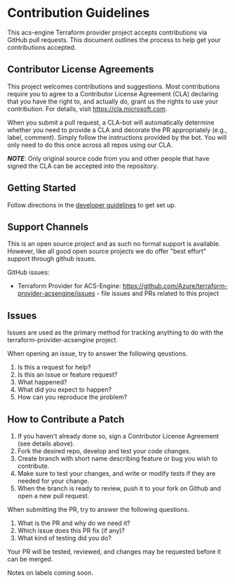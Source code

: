 # Contribution Guidelines

This acs-engine Terraform provider project accepts contributions via GitHub pull requests. This document outlines the process to help get your contributions accepted.

## Contributor License Agreements

<!-- We'd love to accept your patches! Before we can take them, we have to jump a
couple of legal hurdles.

The [Microsoft CLA](https://cla.microsoft.com/) must be signed by all contributors. Please fill out either the individual or corporate Contributor License Agreement (CLA). Once you are CLA'ed, we'll be able to accept your pull requests. -->

This project welcomes contributions and suggestions.  Most contributions require you to agree to a
Contributor License Agreement (CLA) declaring that you have the right to, and actually do, grant us
the rights to use your contribution. For details, visit https://cla.microsoft.com.

When you submit a pull request, a CLA-bot will automatically determine whether you need to provide
a CLA and decorate the PR appropriately (e.g., label, comment). Simply follow the instructions
provided by the bot. You will only need to do this once across all repos using our CLA.

***NOTE***: Only original source code from you and other people that have
signed the CLA can be accepted into the repository.

## Getting Started

Follow directions in the [developer guidelines](docs/developers.md) to get set up.

## Support Channels

This is an open source project and as such no formal support is available. However, like all good open source projects we do offer "best effort" support through github issues.

GitHub issues:

- Terraform Provider for ACS-Engine: https://github.com/Azure/terraform-provider-acsengine/issues - file issues and PRs related to this project

## Issues

Issues are used as the primary method for tracking anything to do with the terraform-provider-acsengine project.

When opening an issue, try to answer the following qeustions.

1. Is this a request for help?
2. Is this an issue or feature request?
3. What happened?
4. What did you expect to happen?
5. How can you reproduce the problem?

## How to Contribute a Patch

1. If you haven't already done so, sign a Contributor License Agreement (see details above).
2. Fork the desired repo, develop and test your code changes.
3. Create branch with short name describing feature or bug you wish to contribute.
4. Make sure to test your changes, and write or modify tests if they are needed for your change.
5. When the branch is ready to review, push it to your fork on Github and open a new pull request.

When submitting the PR, try to answer the following questions.

1. What is the PR and why do we need it?
2. Which issue does this PR fix (if any)?
3. What kind of testing did you do?

Your PR will be tested, reviewed, and changes may be requested before it can be merged.

Notes on labels coming soon.